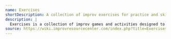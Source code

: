 ```yaml
---
name: Exercises
shortDescription: A collection of improv exercises for practice and skill-building.
description: |
  Exercises is a collection of improv games and activities designed to build skills, foster teamwork, and encourage creativity. Each exercise has its own structure and focus.
source: https://wiki.improvresourcecenter.com/index.php?title=Exercises
---
```

